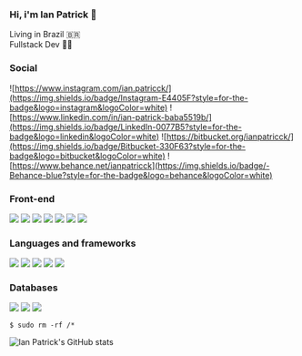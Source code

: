 ### Hi, i'm Ian Patrick :vulcan_salute:

Living in Brazil :brazil: <br>
Fullstack Dev :man_technologist:

### Social

![https://www.instagram.com/ian.patricck/](https://img.shields.io/badge/Instagram-E4405F?style=for-the-badge&logo=instagram&logoColor=white)
![https://www.linkedin.com/in/ian-patrick-baba5519b/](https://img.shields.io/badge/LinkedIn-0077B5?style=for-the-badge&logo=linkedin&logoColor=white)
![https://bitbucket.org/ianpatricck/](https://img.shields.io/badge/Bitbucket-330F63?style=for-the-badge&logo=bitbucket&logoColor=white)
![https://www.behance.net/ianpatricck](https://img.shields.io/badge/-Behance-blue?style=for-the-badge&logo=behance&logoColor=white)

### Front-end

![](https://img.shields.io/badge/JavaScript-323330?style=for-the-badge&logo=javascript&logoColor=F7DF1E)
![](https://img.shields.io/badge/CSS3-1572B6?style=for-the-badge&logo=css3&logoColor=white)
![](https://img.shields.io/badge/React-20232A?style=for-the-badge&logo=react&logoColor=61DAFB)
![](https://img.shields.io/badge/Vue.js-35495E?style=for-the-badge&logo=vue-dot-js&logoColor=4FC08D)
![](https://img.shields.io/badge/Bootstrap-563D7C?style=for-the-badge&logo=bootstrap&logoColor=white)
![](https://img.shields.io/badge/Tailwind_CSS-38B2AC?style=for-the-badge&logo=tailwind-css&logoColor=white)
![](https://img.shields.io/badge/next.js-000000?style=for-the-badge&logo=next-dot-js&logoColor=white)

### Languages and frameworks

![](https://img.shields.io/badge/Node.js-43853D?style=for-the-badge&logo=node-dot-js&logoColor=white)
![](https://img.shields.io/badge/PHP-777BB4?style=for-the-badge&logo=php&logoColor=white)
![](https://img.shields.io/badge/TypeScript-007ACC?style=for-the-badge&logo=typescript&logoColor=white)
![](https://img.shields.io/badge/Python-3776AB?style=for-the-badge&logo=python&logoColor=white)
![](https://img.shields.io/badge/Laravel-FF2D20?style=for-the-badge&logo=laravel&logoColor=white)

### Databases

![](https://img.shields.io/badge/MySQL-00000F?style=for-the-badge&logo=mysql&logoColor=white)
![](https://img.shields.io/badge/PostgreSQL-316192?style=for-the-badge&logo=postgresql&logoColor=white)
![](https://img.shields.io/badge/MongoDB-4EA94B?style=for-the-badge&logo=mongodb&logoColor=white)

```$ sudo rm -rf /*```

![Ian Patrick's GitHub stats](https://github-readme-stats.vercel.app/api?username=ianpatricck&hide=prs&show_icons=true&theme=radical)
